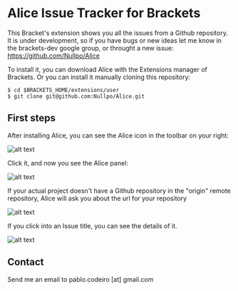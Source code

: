 Alice Issue Tracker for Brackets
================================

This Bracket's extension shows you all the issues from a Github repository. It is under development, so if you have bugs or new ideas let me know in the brackets-dev google group, or throught a new issue: https://github.com/Nullpo/Alice

To install it, you can download Alice with the Extensions manager of Brackets. Or you can install it manually cloning this repository:

```
$ cd $BRACKETS_HOME/extensions/user
$ git clone git@github.com:Nullpo/Alice.git
```

First steps
-----------

After installing Alice, you can see the Alice icon in the toolbar on your right:

![alt text](http://nullpo.github.io/Alice/images/img1.png)


Click it, and now you see the Alice panel:

![alt text](http://nullpo.github.io/Alice/images/img3.png)


If your actual project doesn't have a Github repository in the "origin" remote repository, Alice will ask you about the url for your repository

![alt text](http://nullpo.github.io/Alice/images/img2.png)


If you click into an Issue title, you can see the details of it.

![alt text](http://nullpo.github.io/Alice/images/img4.png)


Contact
-------

Send me an email to pablo.codeiro [at] gmail.com
